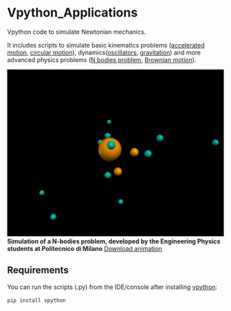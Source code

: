 # Vpython_Applications
Vpython code to simulate Newtonian mechanics. 

It includes scripts to simulate basic kinematics problems ([accelerated motion], [circular motion]), dynamics([oscillators], [gravitation]) and more advanced physics problems ([N bodies problem], [Brownian motion]).

![raw](https://github.com/andreabassi78/Vpython_Applications/raw/master/demo_video/image.jpg)  
**Simulation  of a N-bodies problem, developed by the Engineering Physics students at Politecnico di Milano** [Download animation]


## Requirements
You can run the scripts (.py) from the IDE/console after installing [vpython]:

    pip install vpython


[accelerated motion]: https://github.com/andreabassi78/Vpython_Applications/blob/master/simple_motion.py
[circular motion]: https://github.com/andreabassi78/Vpython_Applications/blob/master/simple_circular_motion.py
[oscillators]: https://github.com/andreabassi78/Vpython_Applications/blob/master/simple_oscillator.py
[gravitation]: https://github.com/andreabassi78/Vpython_Applications/blob/master/simple_gravitation.py
[N bodies problem]: https://github.com/andreabassi78/Vpython_Applications/blob/master/N_bodies_problem.py
[Brownian motion]: https://github.com/andreabassi78/Vpython_Applications/blob/master/colliding_masses.py
[download animation]: https://github.com/andreabassi78/Vpython_Applications/raw/master/demo_video/N_bodies_problem.mp4
[vpython]: https://vpython.org/